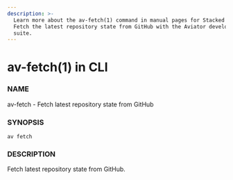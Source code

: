 ```yaml
---
description: >-
  Learn more about the av-fetch(1) command in manual pages for Stacked PRs CLI.
  Fetch the latest repository state from GitHub with the Aviator developer
  suite.
---
```


# av-fetch(1) in CLI

### NAME

av-fetch - Fetch latest repository state from GitHub

### SYNOPSIS

```synopsis
av fetch
```

### DESCRIPTION

Fetch latest repository state from GitHub.
